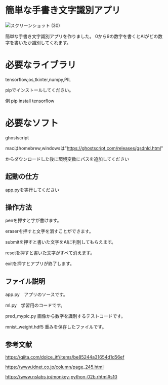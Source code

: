 # 簡単な手書き文字識別アプリ

![スクリーンショット (30)](https://user-images.githubusercontent.com/104160005/226058503-6375408f-abe2-421f-b554-70e50192bca3.png)

簡単な手書き文字識別アプリを作りました。
0から9の数字を書くとAIがどの数字を書いたか識別してくれます。

# 必要なライブラリ

tensorflow,os,tkinter,numpy,PIL

pipでインストールしてください。

例 pip install tensorflow

# 必要なソフト

ghostscript

macはhomebrew,windowsは"https://ghostscript.com/releases/gsdnld.html"

からダウンロードした後に環境変数にパスを追加してください

## 起動の仕方

app.pyを実行してください

## 操作方法

penを押すと字が書けます。

eraserを押すと文字を消すことができます。

submitを押すと書いた文字をAIに判別してもらえます。

resetを押すと書いた文字がすべて消えます。

exitを押すとアプリが終了します。

## ファイル説明

app.py　アプリのソースです。

ml.py　学習用のコードです。

pred_mypic.py 画像から数字を識別するテストコードです。

mnist_weight.hdf5 重みを保存したファイルです。

## 参考文献
https://qiita.com/dolce_itf/items/be85244a31654d1d56ef

https://www.idnet.co.jp/column/page_245.html

https://www.nslabs.jp/monkey-python-02b.rhtml#s10

